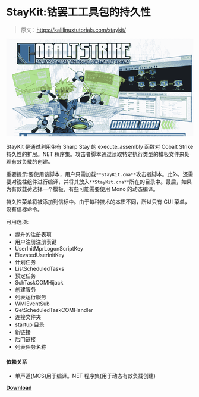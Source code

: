 # StayKit:钴罢工工具包的持久性

> 原文：<https://kalilinuxtutorials.com/staykit/>

[![](img/1832ed9bdcee01a2bdbc009ded1a3f0b.png)](https://blogger.googleusercontent.com/img/b/R29vZ2xl/AVvXsEg-LGnW54gsI-1sy5zwOdjGdQqFASnz-FzHqm1jLh9mZhY1KfDL-H8tVvUWiDfUhP58uOEFlGB6wAAjYlAGbfnlEoLCPkFM6v_VfErbI-GcSKw3VKaVG9f2RoiySgXpLKLNHMc8OLUSed_lx0ZFT85dkO1YDnNK4kRbVNwVzBpY2_22M6F4wWktjN8e/s728/cobaltstrike.png)

StayKit 是通过利用带有 Sharp Stay 的 execute_assembly 函数对 Cobalt Strike 持久性的扩展。NET 程序集。攻击者脚本通过读取特定执行类型的模板文件来处理有效负载的创建。

重要提示:要使用该脚本，用户只需加载`**StayKit.cna**`攻击者脚本。此外，还需要对锐柱组件进行编译，并将其放入`**StayKit.cna**`所在的目录中。最后，如果为有效载荷选择一个模板，有些可能需要使用 Mono 的动态编译。

持久性菜单将被添加到信标中。由于每种技术的本质不同，所以只有 GUI 菜单，没有信标命令。

可用选项:

*   提升的注册表项
*   用户注册注册表键
*   UserInitMprLogonScriptKey
*   ElevatedUserInitKey
*   计划任务
*   ListScheduledTasks
*   预定任务
*   SchTaskCOMHijack
*   创建服务
*   列表运行服务
*   WMIEventSub
*   GetScheduledTaskCOMHandler
*   连接文件夹
*   startup 目录
*   新链接
*   后门链接
*   列表任务名称

#### 依赖关系

*   单声道(MCS)用于编译。NET 程序集(用于动态有效负载创建)

[**Download**](https://github.com/0xthirteen/StayKit)